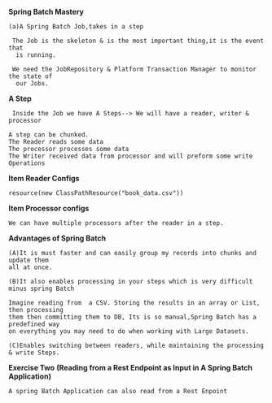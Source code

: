 **Spring Batch Mastery**

```
(a)A Spring Batch Job,takes in a step

 The Job is the skeleton & is the most important thing,it is the event that
  is running.
   
 We need the JobRepository & Platform Transaction Manager to monitor the state of
  our Jobs.
```

**A Step**
```
 Inside the Job we have A Steps--> We will have a reader, writer & processor

A step can be chunked.
The Reader reads some data
The processor processes some data
The Writer received data from processor and will preform some write Operations
```

**Item Reader Configs**
```
resource(new ClassPathResource("book_data.csv"))

```
**Item Processor configs**

```
We can have multiple processors after the reader in a step.

```

**Advantages of Spring Batch**

```
(A)It is must faster and can easily group my records into chunks and update them
all at once.

(B)It also enables processing in your steps which is very difficult minus spring Batch

Imagine reading from  a CSV. Storing the results in an array or List, then processing
them then committing them to DB, Its is so manual,Spring Batch has a predefined way
on everything you may need to do when working with Large Datasets.
 
(C)Enables switching between readers, while maintaining the processing & write Steps.
````


**Exercise Two**
**(Reading from a Rest Endpoint as Input in A Spring Batch Application)**

```
A spring Batch Application can also read from a Rest Enpoint
```